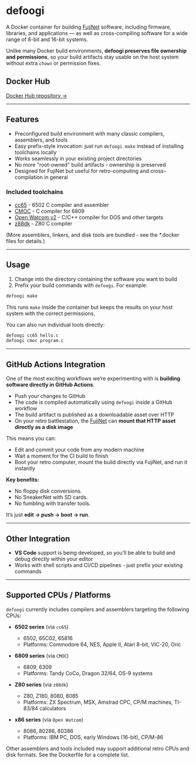 # defoogi

A Docker container for building [FujiNet](https://fujinet.online)
software, including firmware, libraries, and applications — as well as
cross-compiling software for a wide range of 8-bit and 16-bit systems.

Unlike many Docker build environments, **defoogi preserves file
ownership and permissions**, so your build artifacts stay usable on
the host system without extra `chown` or permission fixes.

## Docker Hub

[Docker Hub repository →](https://hub.docker.com/repository/docker/fozztexx/defoogi)

---

## Features

- Preconfigured build environment with many classic compilers,
  assemblers, and tools
- Easy prefix-style invocation: just run `defoogi make` instead of
  installing toolchains locally
- Works seamlessly in your existing project directories
- No more "root-owned" build artifacts - ownership is preserved
- Designed for FujiNet but useful for retro-computing and
  cross-compilation in general

### Included toolchains

- [cc65](https://cc65.github.io/) - 6502 C compiler and assembler
- [CMOC](https://perso.b2b2c.ca/~sarrazip/dev/cmoc.html) - C compiler for 6809
- [Open Watcom v2](https://openwatcom.org/) - C/C++ compiler for DOS and other targets
- [z88dk](https://www.z88dk.org/) - Z80 C compiler

(More assemblers, linkers, and disk tools are bundled - see the
*.docker files for details.)

---

## Usage

1. Change into the directory containing the software you want to build
2. Prefix your build commands with `defoogi`. For example:

```bash
defoogi make
```

This runs `make` inside the container but keeps the results on your
host system with the correct permissions.

You can also run individual tools directly:

```bash
defoogi cc65 hello.c
defoogi cmoc program.c
```

---

## GitHub Actions Integration

One of the most exciting workflows we’re experimenting with is
**building software directly in GitHub Actions**.

- Push your changes to GitHub
- The code is compiled automatically using `defoogi` inside a GitHub workflow
- The build artifact is published as a downloadable asset over HTTP
- On your retro battlestation, the [FujiNet](https://fujinet.online)
  can **mount that HTTP asset directly as a disk image**

This means you can:
- Edit and commit your code from any modern machine
- Wait a moment for the CI build to finish
- Boot your retro computer, mount the build directly via FujiNet, and
  run it instantly

**Key benefits:**
- No floppy disk conversions.
- No SneakerNet with SD cards.
- No fumbling with transfer tools.

It’s just **edit → push → boot → run**.

---

## Other Integration

- **VS Code** support is being developed, so you’ll be able to build
    and debug directly within your editor
- Works with shell scripts and CI/CD pipelines - just prefix your
  existing commands

---

## Supported CPUs / Platforms

`defoogi` currently includes compilers and assemblers targeting the following CPUs:

- **6502 series** (via `cc65`)
  - 6502, 65C02, 65816
  - Platforms: Commodore 64, NES, Apple II, Atari 8-bit, VIC-20, Oric

- **6809 series** (via `CMOC`)
  - 6809, 6309
  - Platforms: Tandy CoCo, Dragon 32/64, OS-9 systems

- **Z80 series** (via `z88dk`)
  - Z80, Z180, 8080, 8085
  - Platforms: ZX Spectrum, MSX, Amstrad CPC, CP/M machines, TI-83/84 calculators

- **x86 series** (via `Open Watcom`)
  - 8086, 80286, 80386
  - Platforms: IBM PC, DOS, early Windows (16-bit), CP/M-86

Other assemblers and tools included may support additional retro CPUs
and disk formats. See the Dockerfile for a complete list.
